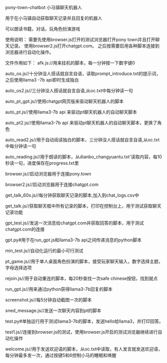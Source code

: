 pony-town-chatbot 小马镇聊天机器人

用于在小马镇自动获取聊天记录并且回复的机器人

可以朗读书籍，对话，玩角色扮演游戏

使用说明：
需要先使用browser.js打开的测试浏览器打开pony town并且打开聊天记录。
使用browser2.js打开chatgpt.com。
之后按需要启用各种脚本连接到浏览器进行自动化操作。

文件作用如下：
afk.js://用来挂机的脚本，每一分钟按一下数字键0

auto_os.js//十分钟没人搭话就自言自语，读取prompt_introduce.txt的提示词，之后使用llama3 -7b api即时生成独白

auto_os2.js//三分钟没人搭话就自言自语,从oc.txt中每分钟读一句

auto_pt_gpt.js//使用chatgpt网页版来驱动聊天机器人的脚本

auto_pt.js//使用llama3-7b api 来驱动pt聊天机器人的自动聊天脚本

auto_pt2.js//使用llama3-7b api 来驱动pt聊天机器人的自动聊天脚本，更换了角色

auto_read2.js//用于自动阅读独白的脚本，三分钟没人搭话就自言自语,从oc.txt中每分钟读一句

auto_reading.js//用于朗读的脚本，从dianbo_changyuantu.txt'读取内容，每10秒读一句，进度保存在progress.txt里

browser.js//启动浏览器用于连接pony.town

browser2.js//启动浏览器用于连接chatgpt.com

get_talk_60s.js//每分钟获取聊天记录的脚本,加入到chat_logs.csv中

get_talk.js//获取聊天框中所有记录的脚本，打印在控制台上，用于测试获取聊天记录功能

gpt_test.js//发送一次消息给chatgpt.com并获取回答的脚本，用于测试chatgpt.com的连接

gpt.py#用于在run_gpt.js和llama3-7b api之间传递消息的python脚本

min_test.js//自动化运行的最小可行测试

pt_game.js//用于单人桌面角色扮演的脚本，接受玩家聊天输入，数字选择主题，字母选择选项

rejoin.js//用于自动重连的脚本，每20秒查找一次safe chinese按钮，找到就点

run_gpt.js//用来通过python获得llama3-7b回复的脚本

screenshot.js//每5分钟自动截图一次的脚本

sned_message.js//发送一次聊天内容到pt的脚本

test.py#单独运行用于测试llama3-7b的脚本，发送hello给llama3，并打印回答。

test1.js//连接到browser.js的测试，使用browser.js开启的测试浏览器继续进行自动化操作

welcome.js//用于发送欢迎语的脚本，从oc.txt中读取，有人发言就发送欢迎语，每分钟最多发一次，通过按键5和6控制小马的睡眠和唤醒





